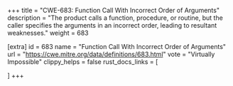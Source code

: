 +++
title = "CWE-683: Function Call With Incorrect Order of Arguments"
description	= "The product calls a function, procedure, or routine, but the caller specifies the arguments in an incorrect order, leading to resultant weaknesses."
weight = 683

[extra]
id = 683
name = "Function Call With Incorrect Order of Arguments"
url = "https://cwe.mitre.org/data/definitions/683.html"
vote = "Virtually Impossible"
clippy_helps = false
rust_docs_links = [
	
]
+++

